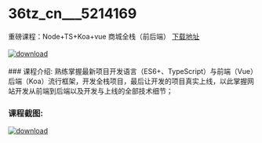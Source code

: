 # 36tz_cn___5214169
重磅课程：Node+TS+Koa+vue 商城全栈（前后端）
[下载地址](http://www.36tz.cn/article/5214169 "下载地址")
<br/></br>[![download](http://36tz.cn/muke_img/2020_07_1-3-300x213.png "下载地址")](http://www.36tz.cn/article/5214169 "下载地址")
<br/></br>### 课程介绍:
熟练掌握最新项目开发语言（ES6+、TypeScript）与前端（Vue）后端（Koa）流行框架，开发全栈项目，最后让开发的项目真实上线，以此掌握网站开发从前端到后端以及开发与上线的全部技术细节；

### 课程截图:
[![download](http://36tz.cn/muke_img/2020_07_2-5.png "下载地址")](http://www.36tz.cn/article/5214169 "下载地址")
